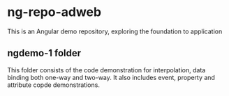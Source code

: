 # ng-repo-adweb
This is an Angular demo repository, exploring the foundation to application

## ngdemo-1 folder
This folder consists of the code demonstration for interpolation, data binding both one-way and two-way.  It also includes
event, property and attribute copde demonstrations.

